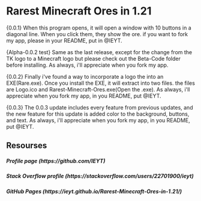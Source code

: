 # Rarest Minecraft Ores in 1.21
{0.0.1} When this program opens, it will open a window with 10 buttons in a diagonal line. When you click them, they show the ore. if you want to fork my app, please in your README, put in @IEYT.

{Alpha-0.0.2 test} Same as the last release, except for the change from the TK logo to a Minecraft logo but please check out the Beta-Code folder before installing. As always, i'll appreciate when you fork my app.

{0.0.2} Finally i've found a way to incorporate a logo the into an EXE(Rare.exe). Once you install the EXE, it will extract into two files. the files are Logo.ico and Rarest-Minecraft-Ores.exe(Open the .exe). As always, i'll appreciate when you fork my app, in you README, put @IEYT.

{0.0.3} The 0.0.3 update includes every feature from previous updates, and the new feature for this update is added color to the background, buttons, and text. As always, i'll appreciate when you fork my app, in you README, put @IEYT.

<h2> Resourses </h2>
<h5> Profile page (https://github.com/IEYT)
<h5> Stack Overflow profile (https://stackoverflow.com/users/22701900/ieyt)
<h5> GitHub Pages (https://ieyt.github.io/Rarest-Minecraft-Ores-in-1.21/)
